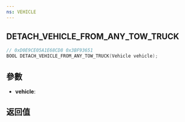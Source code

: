 ```yaml
---
ns: VEHICLE
---
```

## DETACH_VEHICLE_FROM_ANY_TOW_TRUCK

```c
// 0xD0E9CE05A1E68CD8 0x3BF93651
BOOL DETACH_VEHICLE_FROM_ANY_TOW_TRUCK(Vehicle vehicle);
```


## 參數
* **vehicle**: 

## 返回值
